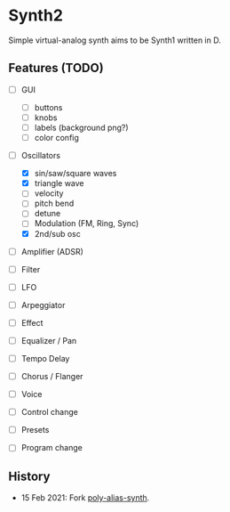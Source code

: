 # Synth2

Simple virtual-analog synth aims to be Synth1 written in D.

## Features (TODO)

- [ ] GUI
  - [ ] buttons
  - [ ] knobs
  - [ ] labels (background png?)
  - [ ] color config
- [ ] Oscillators
  - [x] sin/saw/square waves
  - [x] triangle wave
  - [ ] velocity
  - [ ] pitch bend
  - [ ] detune
  - [ ] Modulation (FM, Ring, Sync)
  - [x] 2nd/sub osc
- [ ] Amplifier (ADSR)
- [ ] Filter
- [ ] LFO
- [ ] Arpeggiator
- [ ] Effect
- [ ] Equalizer / Pan
- [ ] Tempo Delay
- [ ] Chorus / Flanger
- [ ] Voice
- [ ] Control change
- [ ] Presets
- [ ] Program change


## History

- 15 Feb 2021: Fork [poly-alias-synth](https://github.com/AuburnSounds/Dplug/tree/v10.2.1/examples/poly-alias-synth).
